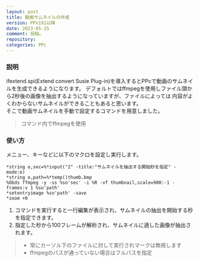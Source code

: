 ```yaml
---
layout: post
title: 動画サムネイルの作成
version: PPx191以降
date: 2023-05-25
comment: 投稿。
repository: 
categories: PPc
---
```


### 説明

ifextend.spi(Extend convert Susie Plug-in)を導入するとPPcで動画のサムネイルを生成できるようになります。
デフォルトではffmpegを使用しファイル頭から2秒後の画像を抽出するようになっていますが、ファイルによっては
内容がよくわからないサムネイルができることもあると思います。  
そこで動画サムネイルを手動で設定するコマンドを用意しました。  

> コマンド内でffmpegを使用

### 使い方

メニュー、キーなどに以下のマクロを設定し実行します。  

```clean
*string o,sec=%*input("2" -title:"サムネイルを抽出する開始秒を指定" -mode:e)
*string o,path=%*temp()thumb.bmp
%Obds ffmpeg -y -ss %so'sec' -i %R -vf thumbnail,scale=900:-1 -frames:v 1 %so'path'
*setentryimage %so'path' -save
*zoom +0
```

1. コマンドを実行すると一行編集が表示され、サムネイルの抽出を開始する秒を指定できます。  
1. 指定した秒から100フレームが解析され、サムネイルに適した画像が抽出されます。  

> - 常にカーソル下のファイルに対して実行されマークは無視します
> - ffmpegのパスが通っていない場合はフルパスを指定
